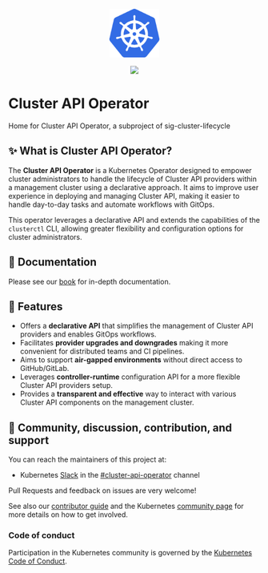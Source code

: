 <p align="center">
<img src="https://github.com/kubernetes/kubernetes/raw/master/logo/logo.png"  width="100x"></a>
</p>
<p align="center">
<a href="https://godoc.org/sigs.k8s.io/cluster-api-operator"><img src="https://godoc.org/sigs.k8s.io/cluster-api-operator?status.svg"></a>
</p>

# Cluster API Operator

Home for Cluster API Operator, a subproject of sig-cluster-lifecycle

## ✨ What is Cluster API Operator?

The **Cluster API Operator** is a Kubernetes Operator designed to empower cluster administrators to handle the lifecycle of Cluster API providers within a management cluster using a declarative approach. It aims to improve user experience in deploying and managing Cluster API, making it easier to handle day-to-day tasks and automate workflows with GitOps. 

This operator leverages a declarative API and extends the capabilities of the `clusterctl` CLI, allowing greater flexibility and configuration options for cluster administrators. 

## 📖 Documentation

Please see our [book](https://cluster-api-operator.sigs.k8s.io) for in-depth documentation.

## 🌟 Features

- Offers a **declarative API** that simplifies the management of Cluster API providers and enables GitOps workflows.
- Facilitates **provider upgrades and downgrades** making it more convenient for distributed teams and CI pipelines.
- Aims to support **air-gapped environments** without direct access to GitHub/GitLab.
- Leverages **controller-runtime** configuration API for a more flexible Cluster API providers setup.
- Provides a **transparent and effective** way to interact with various Cluster API components on the management cluster.

## 🤗 Community, discussion, contribution, and support

You can reach the maintainers of this project at:

- Kubernetes [Slack](http://slack.k8s.io/) in the [#cluster-api-operator][#cluster-api-operator slack] channel

Pull Requests and feedback on issues are very welcome!

See also our [contributor guide](CONTRIBUTING.md) and the Kubernetes [community page] for more details on how to get involved.

### Code of conduct

Participation in the Kubernetes community is governed by the [Kubernetes Code of Conduct](code-of-conduct.md).

[community page]: https://kubernetes.io/community
[#cluster-api-operator slack]: https://kubernetes.slack.com/archives/C030JD32R8W
[owners]: https://git.k8s.io/community/contributors/guide/owners.md
[Creative Commons 4.0]: https://git.k8s.io/website/LICENSE
